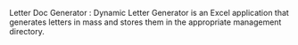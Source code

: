 Letter Doc Generator : Dynamic Letter Generator is an Excel application that generates letters in mass and stores them in the appropriate management directory.
